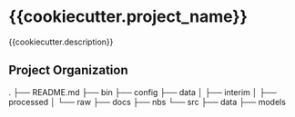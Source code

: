 {{cookiecutter.project_name}}
==============================

{{cookiecutter.description}}

Project Organization
--------------------

.
├── README.md
├── bin
├── config
├── data
│   ├── interim
│   ├── processed
│   └── raw
├── docs
├── nbs
└── src
    ├── data
    ├── models
